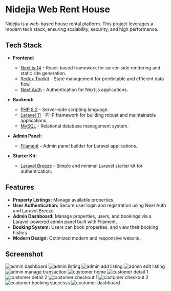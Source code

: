 # Nidejia Web Rent House

Nidejia is a web-based house rental platform. This project leverages a modern tech stack, ensuring scalability, security, and high performance.

## Tech Stack

- **Frontend:**
  - [Next.js 14](https://nextjs.org/) - React-based framework for server-side rendering and static site generation.
  - [Redux Toolkit](https://redux-toolkit.js.org/) - State management for predictable and efficient data flow.
  - [Next Auth](https://next-auth.js.org/) - Authentication for Next.js applications.

- **Backend:**
  - [PHP 8.2](https://www.php.net/releases/8.2/en.php) - Server-side scripting language.
  - [Laravel 11](https://laravel.com/docs/11.x) - PHP framework for building robust and maintainable applications.
  - [MySQL](https://www.mysql.com/) - Relational database management system.

- **Admin Panel:**
  - [Filament](https://filamentphp.com/) - Admin panel builder for Laravel applications.

- **Starter Kit:**
  - [Laravel Breeze](https://laravel.com/docs/11.x/starter-kits#breeze) - Simple and minimal Laravel starter kit for authentication.

## Features

- **Property Listings:** Manage available properties.
- **User Authentication:** Secure user login and registration using Next Auth and Laravel Breeze.
- **Admin Dashboard:** Manage properties, users, and bookings via a Laravel-powered admin panel built with Filament.
- **Booking System:** Users can book properties, and view their booking history.
- **Modern Design:** Optimized modern and responsive website.

## Screenshot
![admin dashboard](https://github.com/user-attachments/assets/5e6d916c-c0b4-4baf-afcc-68056837ec14)
![admin listing](https://github.com/user-attachments/assets/c61290fe-a3a6-4146-a6d2-d050f038b4de)
![admin add listing](https://github.com/user-attachments/assets/e6b58af1-e6f6-496d-bb11-bb1287c3d25c)
![admin edit listing](https://github.com/user-attachments/assets/1bbee6ca-44cc-4cd6-908f-4e7b22fb1490)
![admin manage transaction](https://github.com/user-attachments/assets/d709763e-8060-45e5-b129-7bf3dee3d2de)
![customer home](https://github.com/user-attachments/assets/0abb80a8-deaa-4f25-a528-c878ff2bd08c)
![customer detail 1](https://github.com/user-attachments/assets/ba5a677d-9b59-4bca-883f-676e82e237ae)
![customer detail 2](https://github.com/user-attachments/assets/7186ee35-4916-4ec8-8c23-3d4e2d06d227)
![customer checkout 1](https://github.com/user-attachments/assets/8c253f22-6b0d-4e4b-92fa-9f8e081968c6)
![customer checkout 2](https://github.com/user-attachments/assets/4ce341a9-1433-4c29-b735-6a40faf89f42)
![customer booking successs](https://github.com/user-attachments/assets/0bd48ed3-3d7e-47ca-b21e-8700fb937862)
![customer dashboard](https://github.com/user-attachments/assets/531c5154-26ef-45c3-aac7-45e733e6376a)

